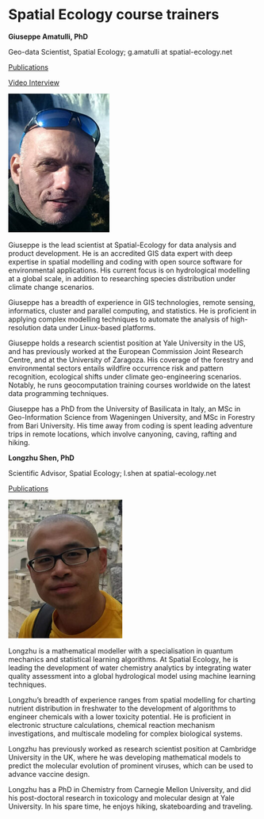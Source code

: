 # Spatial Ecology course trainers

**Giuseppe Amatulli, PhD**

Geo-data Scientist, Spatial Ecology; g.amatulli at spatial-ecology.net

[Publications](https://scholar.google.com/citations?hl=en&user=LSxTtpMAAAAJ&view_op=list_works&sortby=pubdate)

[Video Interview](https://youtu.be/1jcZAY-ZJmk) 

![title](Team_giuseppe2.jpeg)

Giuseppe is the lead scientist at Spatial-Ecology for data analysis and product development. He is an accredited GIS data expert with deep expertise in spatial modelling and coding with open source software for environmental applications. His current focus is on hydrological modelling at a global scale, in addition to researching species distribution under climate change scenarios.

Giuseppe has a breadth of experience in GIS technologies, remote sensing, informatics, cluster and parallel computing, and statistics. He is proficient in applying complex modelling techniques to automate the analysis of high-resolution data under Linux-based platforms.

Giuseppe holds a research scientist position at Yale University in the US, and has previously worked at the European Commission Joint Research Centre, and at the University of Zaragoza. His coverage of the forestry and environmental sectors entails wildfire occurrence risk and pattern recognition, ecological shifts under climate geo-engineering scenarios. Notably, he runs geocomputation training courses worldwide on the latest data programming techniques.

Giuseppe has a PhD from the University of Basilicata in Italy, an MSc in Geo-Information Science from Wageningen University, and MSc in Forestry from Bari University. His time away from coding is spent leading adventure trips in remote locations, which involve canyoning, caving, rafting and hiking.

**Longzhu Shen, PhD** 

Scientific Advisor, Spatial Ecology; l.shen at spatial-ecology.net

[Publications](https://scholar.google.com/citations?hl=en&user=sAyCqOYAAAAJ&view_op=list_works&sortby=pubdate)

![title](Team_longzhu2.jpeg)

Longzhu is a mathematical modeller with a specialisation in quantum mechanics and statistical learning algorithms. At Spatial Ecology, he is leading the development of water chemistry analytics by integrating water quality assessment into a global hydrological model using machine learning techniques.

Longzhu’s breadth of experience ranges from spatial modelling for charting nutrient distribution in freshwater to the development of algorithms to engineer chemicals with a lower toxicity potential. He is proficient in electronic structure calculations, chemical reaction mechanism investigations, and multiscale modeling for complex biological systems.

Longzhu has previously worked as research scientist position at Cambridge University in the UK, where he was developing mathematical models to predict the molecular evolution of prominent viruses, which can be used to advance vaccine design.

Longzhu has a PhD in Chemistry from Carnegie Mellon University, and did his post-doctoral research in toxicology and molecular design at Yale University. In his spare time, he enjoys hiking, skateboarding and traveling.